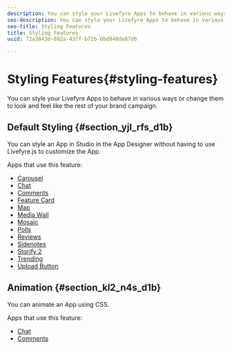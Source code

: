 ```yaml
---
description: You can style your Livefyre Apps to behave in various ways or change them to look and feel like the rest of your brand campaign.
seo-description: You can style your Livefyre Apps to behave in various ways or change them to look and feel like the rest of your brand campaign.
seo-title: Styling Features
title: Styling Features
uuid: 72a3843d-692a-43ff-b72b-6bd840de87d6

---
```


# Styling Features{#styling-features}

You can style your Livefyre Apps to behave in various ways or change them to look and feel like the rest of your brand campaign.

## Default Styling {#section_yjl_rfs_d1b}

You can style an App in Studio in the App Designer without having to use Livefyre.js to customize the App.

Apps that use this feature:

* [Carousel](../../c-about-apps/c-carousel-app/c-carousel-app.md#c_carousel_app)
* [Chat](../../c-about-apps/c-chat-app/c-chat-app.md#c_chat_app)
* [Comments](/help/using/c-about-apps/c-comments/c-comments.md)
* [Feature Card](../../c-about-apps/c-feature-card-app/c-feature-card-app.md#c_feature_card_app)
* [Map](../../c-about-apps/c-map-app/c-map-app.md#c_map_app)
* [Media Wall](../../c-about-apps/c-media-wall-app/c-media-wall-app.md#c_media_wall_app)
* [Mosaic](../../c-about-apps/c-mosaic-app/c-mosaic-app.md#c_mosaic_app)
* [Polls](../../c-about-apps/c-polls-app/c-polls-app.md#c_polls_app)
* [Reviews](../../c-about-apps/c-reviews-app/c-reviews-app.md#c_reviews_app)
* [Sidenotes](../../c-about-apps/c-sidenotes-app/c-sidenotes-app.md#c_sidenotes_app)
* [Storify 2](../../c-about-apps/c-storify2/c-storify2.md#c_storify2)
* [Trending](../../c-about-apps/c-trending-app/c-trending-app.md#c_trending_app)
* [Upload Button](../../c-about-apps/c-upload-button-app/c-upload-button-app.md#c_upload_button_app)

## Animation {#section_kl2_n4s_d1b}

You can animate an App using CSS.

Apps that use this feature:

* [Chat](../../c-about-apps/c-chat-app/c-chat-app.md#c_chat_app)
* [Comments](/help/using/c-about-apps/c-comments/c-comments.md)

